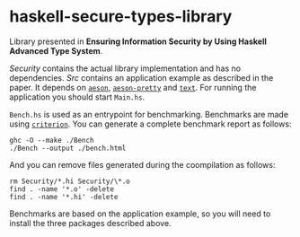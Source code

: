 # haskell-secure-types-library
Library presented in **Ensuring Information Security by Using Haskell Advanced Type System**. 

*Security* contains the actual library implementation and has no dependencies. *Src* contains an application example as described in the paper. It depends on [`aeson`](https://hackage.haskell.org/package/aeson), [`aeson-pretty`](https://hackage.haskell.org/package/aeson-pretty) and [`text`](https://hackage.haskell.org/package/text). For running the application you should start `Main.hs`. 

`Bench.hs` is used as an entrypoint for benchmarking. Benchmarks are made using [`criterion`](https://hackage.haskell.org/package/criterion). You can generate a complete benchmark report as follows:

    ghc -O --make ./Bench
    ./Bench --output ./bench.html

And you can remove files generated during the coompilation as follows:

    rm Security/*.hi Security/\*.o
    find . -name '*.o' -delete
    find . -name '*.hi' -delete

Benchmarks are based on the application example, so you will need to install the three packages described above.
